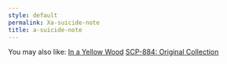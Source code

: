 ```yaml
---
style: default
permalink: Xa-suicide-note
title: a-suicide-note
---
```

You may also like:
[In a Yellow Wood](http://scp-wiki.net/in-a-yellow-wood)
[SCP-884: Original Collection](http://scp-wiki.net/scp-884-original-collection)